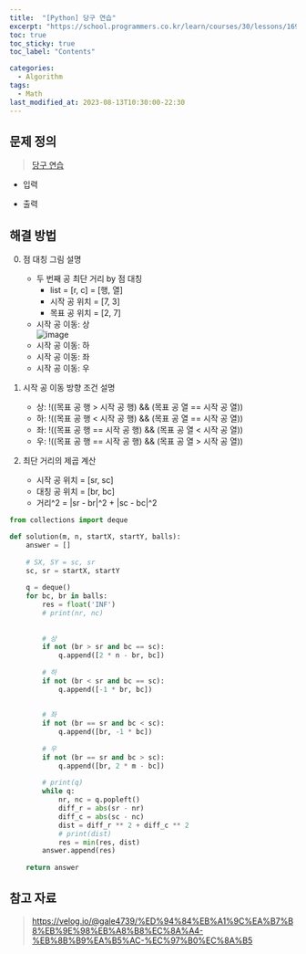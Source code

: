 ```yaml
---
title:  "[Python] 당구 연습"
excerpt: "https://school.programmers.co.kr/learn/courses/30/lessons/169198"
toc: true
toc_sticky: true
toc_label: "Contents"

categories:
  - Algorithm
tags:
  - Math
last_modified_at: 2023-08-13T10:30:00-22:30
---
```


## 문제 정의
> [당구 연습](https://school.programmers.co.kr/learn/courses/30/lessons/169198)  

- 입력  

- 출력  


## 해결 방법  
0. 점 대칭 그림 설명  
    - 두 번째 공 최단 거리 by 점 대칭  
        - list = [r, c] = [행, 열]  
        - 시작 공 위치 = [7, 3]  
        - 목표 공 위치 = [2, 7]  
    - 시작 공 이동: 상  
        ![image](../post/assets/images/prgrms_169198_tc2_up.png)
    - 시작 공 이동: 하  
    - 시작 공 이동: 좌  
    - 시작 공 이동: 우  
    
1. 시작 공 이동 방향 조건 설명  
    - 상: !((목표 공 행 > 시작 공 행) && (목표 공 열 == 시작 공 열))  
    - 하: !((목표 공 행 < 시작 공 행) && (목표 공 열 == 시작 공 열))  
    - 좌: !((목표 공 행 == 시작 공 행) && (목표 공 열 < 시작 공 열))  
    - 우: !((목표 공 행 == 시작 공 행) && (목표 공 열 > 시작 공 열))  

2. 최단 거리의 제곱 계산  
    - 시작 공 위치 = [sr, sc]  
    - 대칭 공 위치 = [br, bc]  
    - 거리^2 = |sr - br|^2 + |sc - bc|^2  

```python
from collections import deque

def solution(m, n, startX, startY, balls):
    answer = []
    
    # SX, SY = sc, sr
    sc, sr = startX, startY
    
    q = deque()
    for bc, br in balls:
        res = float('INF')
        # print(nr, nc)
        
        
        # 상
        if not (br > sr and bc == sc):
            q.append([2 * n - br, bc])
        
        # 하
        if not (br < sr and bc == sc):
            q.append([-1 * br, bc])
        
        
        # 좌
        if not (br == sr and bc < sc):
            q.append([br, -1 * bc])
            
        # 우
        if not (br == sr and bc > sc):
            q.append([br, 2 * m - bc])
        
        # print(q)
        while q:
            nr, nc = q.popleft()
            diff_r = abs(sr - nr)
            diff_c = abs(sc - nc)
            dist = diff_r ** 2 + diff_c ** 2
            # print(dist)
            res = min(res, dist)
        answer.append(res)
    
    return answer
```

## 참고 자료
>  https://velog.io/@gale4739/%ED%94%84%EB%A1%9C%EA%B7%B8%EB%9E%98%EB%A8%B8%EC%8A%A4-%EB%8B%B9%EA%B5%AC-%EC%97%B0%EC%8A%B5